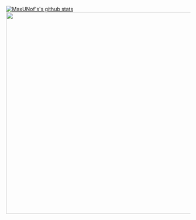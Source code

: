 [![MaxUNof's's github stats](https://github-readme-stats.vercel.app/api?username=MaxUNof)](https://github.com/anuraghazra/github-readme-stats)
<a href="https://wakatime.com"><img width=550 src="https://wakatime.com/share/@MaxUNof/f9a270eb-d138-4eef-a239-6e2d18760ca9.png" /></a>
